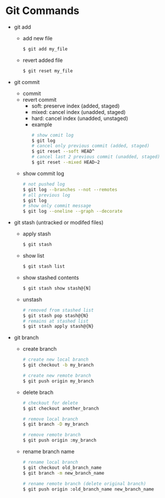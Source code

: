 # Git Commands
* git add
    - add new file
        ``` bash
        $ git add my_file
        ```
    - revert added file
        ``` bash
        $ git reset my_file
        ```
* git commit
    - commit 
    - revert commit
        - soft: preserve index (added, staged)
        - mixed: cancel index (unadded, staged)
        - hard: cancel index (unadded, unstaged)
        - example
            ``` bash
            # show comit log
            $ git log
            # cancel only previous commit (added, staged)
            $ git reset --soft HEAD^
            # cancel last 2 previous commit (unadded, staged)
            $ git reset --mixed HEAD~2
            ```
    - show commit log
        ``` bash
        # not pushed log
        $ git log --branches --not --remotes
        # all previous log
        $ git log
        # show only commit message
        $ git log --oneline --graph --decorate
        ```

* git stash (untracked or modifed files)  
    - apply stash 
        ``` bash
        $ git stash
        ```
    - show list
        ``` bash
        $ git stash list
        ```
    - show stashed contents
        ``` bash
        $ git stash show stash@{N]
        ```
    - unstash
        ``` bash
        # removed from stashed list 
        $ git stash pop stash@{N}
        # remains at stashed list
        $ git stash apply stash@{N}
        ```

* git branch
    - create branch
        ``` bash
        # create new local branch
        $ git checkout -b my_branch

        # create new remote branch
        $ git push origin my_branch
        ```
    - delete brach
        ``` bash
        # checkout for delete
        $ git checkout another_branch

        # remove local branch
        $ git branch -D my_branch

        # remove remote branch
        $ git push origin :my_branch
        ```
    - rename branch name
        ``` bash
        # rename local branch
        $ git checkout old_branch_name
        $ git branch -m new_branch_name

        # rename remote branch (delete original branch)
        $ git push origin :old_branch_name new_branch_name
        ```
